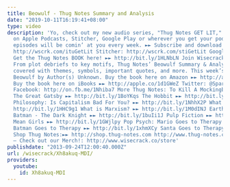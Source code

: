 ```yaml
---
title: Beowulf - Thug Notes Summary and Analysis
date: "2019-10-11T16:19:41+08:00"
type: video
description: 'Yo, check out my new audio series, "Thug Notes GET LIT," now available
  on Apple Podcasts, Stitcher, Google Play or wherever you get your podcasts. New
  episodes will be comin’ at you every week. ►► Subscribe and download now! iTunes:
  http://wscrk.com/ituGetLit Stitcher: http://wscrk.com/stiGetLit Google Play: http://wscrk.com/gpmGetLit
  Get the Thug Notes BOOK here! ►► http://bit.ly/1HLNbLN Join Wisecrack! ►► http://bit.ly/1y8Veir
  From plot debriefs to key motifs, Thug Notes’ Beowulf Summary & Analysis has you
  covered with themes, symbols, important quotes, and more. This week’s episode is
  Beowulf by Author(s) Unknown. Buy the book here on Amazon ►► http://amzn.to/1GxPNSw
  Buy the book here on iBooks ►► http://apple.co/1d1GWeZ Twitter: @SparkSweetsPhd
  Facebook: http://on.fb.me/1Nhiba7 More Thug Notes: To Kill A Mockingbird ►► http://bit.ly/1Bp5epd
  The Great Gatsby ►► http://bit.ly/1BoYKqs The Hobbit ►► http://bit.ly/1NhhgGJ 8-Bit
  Philosophy: Is Capitalism Bad For You? ►► http://bit.ly/1NhhX2P What is Real? ►►
  http://bit.ly/1HHC9g1 What is Marxism? ►► http://bit.ly/1M0dINJ Earthling Cinema:
  Batman - The Dark Knight ►► http://bit.ly/1buIi1J Pulp Fiction ►► http://bit.ly/18Yjbmr
  Mean Girls ►► http://bit.ly/1GWjlpy Pop Psych: Mario Goes to Therapy ►► http://bit.ly/1GobKCl
  Batman Goes to Therapy ►► http://bit.ly/1xhmXCy Santa Goes to Therapy ►► http://bit.ly/1Iwqpuo
  Shop Thug Notes:►► http://shop.thug-notes.com http://www.thug-notes.com http://www.wisecrack.co
  – Check out our Merch!: http://www.wisecrack.co/store'
publishdate: "2013-09-24T12:00:40.000Z"
url: /wisecrack/Xh8akuq-MDI/
providers:
  youtube:
    id: Xh8akuq-MDI
---
```

